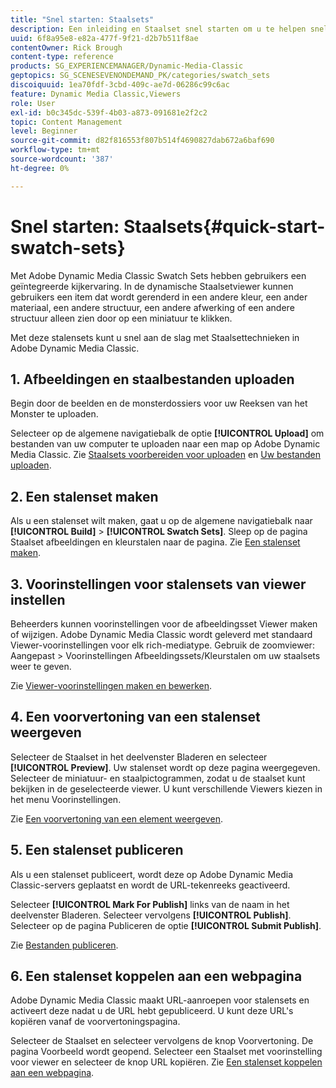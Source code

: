 ```yaml
---
title: "Snel starten: Staalsets"
description: Een inleiding en Staalset snel starten om u te helpen snel aan de slag te gaan in Adobe Dynamic Media Classic.
uuid: 6f8a95e8-e82a-477f-9f21-d2b7b511f8ae
contentOwner: Rick Brough
content-type: reference
products: SG_EXPERIENCEMANAGER/Dynamic-Media-Classic
geptopics: SG_SCENESEVENONDEMAND_PK/categories/swatch_sets
discoiquuid: 1ea70fdf-3cbd-409c-ae7d-06286c99c6ac
feature: Dynamic Media Classic,Viewers
role: User
exl-id: b0c345dc-539f-4b03-a873-091681e2f2c2
topic: Content Management
level: Beginner
source-git-commit: d82f816553f807b514f4690827dab672a6baf690
workflow-type: tm+mt
source-wordcount: '387'
ht-degree: 0%

---
```


# Snel starten: Staalsets{#quick-start-swatch-sets}

Met Adobe Dynamic Media Classic Swatch Sets hebben gebruikers een geïntegreerde kijkervaring. In de dynamische Staalsetviewer kunnen gebruikers een item dat wordt gerenderd in een andere kleur, een ander materiaal, een andere structuur, een andere afwerking of een andere structuur alleen zien door op een miniatuur te klikken.

Met deze stalensets kunt u snel aan de slag met Staalsettechnieken in Adobe Dynamic Media Classic.

## 1. Afbeeldingen en staalbestanden uploaden

Begin door de beelden en de monsterdossiers voor uw Reeksen van het Monster te uploaden.

Selecteer op de algemene navigatiebalk de optie **[!UICONTROL Upload]** om bestanden van uw computer te uploaden naar een map op Adobe Dynamic Media Classic. Zie [Staalsets voorbereiden voor uploaden](preparing-swatch-set-assets-upload.md#preparing-swatch-set-assets-for-upload) en [Uw bestanden uploaden](uploading-files.md#uploading-your-files).

## 2. Een stalenset maken

Als u een stalenset wilt maken, gaat u op de algemene navigatiebalk naar **[!UICONTROL Build]** > **[!UICONTROL Swatch Sets]**. Sleep op de pagina Staalset afbeeldingen en kleurstalen naar de pagina. Zie [Een stalenset maken](creating-swatch-set.md#creating-a-swatch-set).

## 3. Voorinstellingen voor stalensets van viewer instellen

Beheerders kunnen voorinstellingen voor de afbeeldingsset Viewer maken of wijzigen. Adobe Dynamic Media Classic wordt geleverd met standaard Viewer-voorinstellingen voor elk rich-mediatype. Gebruik de zoomviewer: Aangepast > Voorinstellingen Afbeeldingssets/Kleurstalen om uw staalsets weer te geven.

Zie [Viewer-voorinstellingen maken en bewerken](application-setup.md#adding-and-editing-viewer-presets).

## 4. Een voorvertoning van een stalenset weergeven

Selecteer de Staalset in het deelvenster Bladeren en selecteer **[!UICONTROL Preview]**. Uw stalenset wordt op deze pagina weergegeven. Selecteer de miniatuur- en staalpictogrammen, zodat u de staalset kunt bekijken in de geselecteerde viewer. U kunt verschillende Viewers kiezen in het menu Voorinstellingen.

Zie [Een voorvertoning van een element weergeven](previewing-asset.md#previewing-an-asset).

## 5. Een stalenset publiceren

Als u een stalenset publiceert, wordt deze op Adobe Dynamic Media Classic-servers geplaatst en wordt de URL-tekenreeks geactiveerd.

Selecteer **[!UICONTROL Mark For Publish]** links van de naam in het deelvenster Bladeren. Selecteer vervolgens **[!UICONTROL Publish]**. Selecteer op de pagina Publiceren de optie **[!UICONTROL Submit Publish]**.

Zie [Bestanden publiceren](publishing-files.md#publishing-files).

## 6. Een stalenset koppelen aan een webpagina

Adobe Dynamic Media Classic maakt URL-aanroepen voor stalensets en activeert deze nadat u de URL hebt gepubliceerd. U kunt deze URL&#39;s kopiëren vanaf de voorvertoningspagina.

Selecteer de Staalset en selecteer vervolgens de knop Voorvertoning. De pagina Voorbeeld wordt geopend. Selecteer een Staalset met voorinstelling voor viewer en selecteer de knop URL kopiëren. Zie [Een stalenset koppelen aan een webpagina](linking-swatch-set-web-page.md#linking-a-swatch-set-to-a-web-page).
